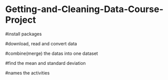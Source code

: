 # Getting-and-Cleaning-Data-Course-Project

#install packages 

#download, read and convert data

#combine(merge) the datas into one dataset

#find the mean and standard deviation

#names the activities
